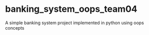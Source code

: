# banking_system_oops_team04
A simple banking system project implemented in python using oops concepts
